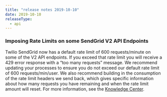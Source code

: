 ```yaml
---
title: "release notes 2019-10-10"
date: 2019-10-10
releaseType:
  - api
---
```



### Imposing Rate Limits on some SendGrid V2 API Endpoints

Twilio SendGrid now has a default rate limit of 600 requests/minute on some of the V2 API endpoints. If you exceed that rate limit you will receive a 429 error response with a “too many requests” message. We recommend updating your processes to ensure you do not exceed our default rate limit of 600 requests/min/user. We also recommend building in the consumption of the rate limit headers we send back, which gives specific information about how many requests you have remaining and when the rate limit amount will reset. For more information, see the [Knowledge Center]({{root_url}}/for-developers/sending-email/using-the-v2-api/#rate-limits).
